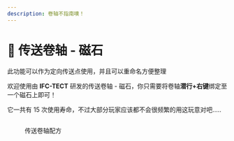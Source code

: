 ```yaml
---
description: 卷轴不指南噢！
---
```


# 🧲 传送卷轴 - 磁石

此功能可以作为定向传送点使用，并且可以重命名方便整理

欢迎使用由 **IFC-TECT** 研发的传送卷轴 - 磁石，你只需要将卷轴**潜行+右键**绑定至一个磁石上即可！

它一共有 15 次使用寿命，不过大部分玩家应该都不会很频繁的用这玩意对吧.....

<figure><img src="https://4782.kstore.space/wiki_gif/%E4%BC%A0%E9%80%81%E5%8D%B7%E8%BD%B4-%E7%A3%81%E7%9F%B3.png" alt=""><figcaption><p>传送卷轴配方</p></figcaption></figure>
